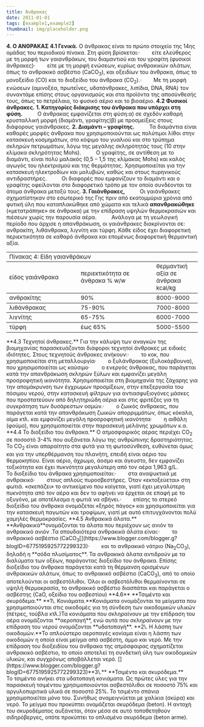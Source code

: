 ```yaml
---
title: Άνθρακας
date: 2011-01-01
tags: [example1,example2]
thumbnail: img/placeholder.png
---
```

**4\. Ο ΑΝΘΡΑΚΑΣ** 
**4.1 Γενικά.** 
Ο άνθρακας είναι το πρώτο στοιχείο της 14ης ομάδας του περιοδικού πίνακα. Στη φύση βρίσκεται:·        είτε ελεύθερος με τη μορφή των γαιανθράκων, του διαμαντιού και του γραφίτη (φυσικοί άνθρακες)·        είτε με τη μορφή ενώσεων, κυρίως ανθρακικών αλάτων, όπως το ανθρακικό ασβέστιο (CaCO<sub>3</sub>), και οξειδίων του άνθρακα, όπως το μονοξείδιο (CO) και το διοξείδιο του άνθρακα (CO<sub>2</sub>).·        Με τη μορφή ενώσεων (αμινοξέα, πρωτεΐνες, υδατάνθρακες, λιπίδια, DNA, RNA) τον συναντάμε επίσης στους οργανισμούς και στα προϊόντα της αποσύνθεσής τους, όπως το πετρέλαιο, το φυσικό αέριο και το βιοαέριο. 
**4.2 Φυσικοί άνθρακες.** 
**1\. Κατηγορίες διάκρισης του άνθρακα που υπάρχει στη φύση.**          Ο άνθρακας εμφανίζεται στη φύση:α) σε σχεδόν καθαρή κρυσταλλική μορφή (διαμάντι, γραφίτης)β) με προσμείξεις στους διάφορους γαιάνθρακες. 
**2\. Διαμάντι – γραφίτης.**          Τα διαμάντια είναι καθαρές μορφές άνθρακα που χρησιμοποιούνται ως πολύτιμοι λίθοι στην κατασκευή κοσμημάτων, στο κόψιμο του γυαλιού και στο τρύπημα σκληρών πετρωμάτων, λόγω της μεγάλης σκληρότητάς τους (10 στην κλίμακα σκληρότητας Mohs).          Ο γραφίτης, σε αντίθεση με το διαμάντι, είναι πολύ μαλακός (0,5 – 1,5 της κλίμακας Mohs) και καλός αγωγός του ηλεκτρισμού και της θερμότητας. Χρησιμοποιείται για την κατασκευή ηλεκτροδίων και μολυβιών, καθώς και στους πυρηνικούς αντιδραστήρες.          Οι διαφορές που εμφανίζουν το διαμάντι και ο γραφίτης οφείλονται στο διαφορετικό τρόπο με τον οποίο συνδέονται τα άτομα άνθρακα μεταξύ τους. 
**3\. Γαιάνθρακες,**          Οι γαιάνθρακες σχηματίστηκαν στο εσωτερικό της Γης πριν από εκατομμύρια χρόνια από φυτική ύλη που καταπλακώθηκε από χώματα και τελικά **απανθρακώθηκε** («μετατράπηκε» σε άνθρακα) με την επίδραση υψηλών θερμοκρασιών και πιέσεων χωρίς την παρουσία αέρα.          Ανάλογα με τη γεωλογική περίοδο που άρχισε η απανθράκωση, οι γαιάνθρακες διακρίνονται σε: ανθρακίτη, λιθάνθρακα, λιγνίτη και τύρφη. Κάθε είδος έχει διαφορετική περιεκτικότητα σε καθαρό άνθρακα και επομένως διαφορετική θερμαντική αξία.                       
<table border="0" cellpadding="0" cellspacing="0" class="obj-flowright-under" rules="rows" style="font-size: 15px; width: 56%px;" summary="table for tabular data">
<tbody>
<tr class="c04-col1-f white-t bold">
<td colspan="7">Πίνακας 4: Eίδη γαιανθράκων</td>
</tr>
<tr class="c04-col2-f bold center">
<td height="74" width="20%">είδος γαιάνθρακα</td>
<td width="20%">περιεκτικότητα σε άνθρακα % w/w</td>
<td width="5%">θερμαντική αξία σε άνθρακα kcal/kg</td>
</tr>
<tr class="center">
<td class="c04-col3-f" width="20%">ανθρακίτης</td>
<td class="c04-col3-f" width="20%">90%</td>
<td class="c04-col3-f" width="5%">8000-9000</td>
</tr>
<tr class="center">
<td class="c04-col3-f">λιθάνθρακας</td>
<td class="c04-col3-f">75-90%</td>
<td class="c04-col3-f">7000-8000</td>
</tr>
<tr class="center">
<td class="c04-col3-f">λιγνίτης</td>
<td class="c04-col3-f">65-75%</td>
<td class="c04-col3-f">6000-7000</td>
</tr>
<tr class="center">
<td class="c04-col3-f">τύρφη</td>
<td class="c04-col3-f">έως 65%</td>
<td class="c04-col3-f">5000-5500</td>
</tr>
</tbody>
</table>
**4.3 Τεχνητοί άνθρακες.** 
Για την κάλυψη των αναγκών της βιομηχανίας παρασκευάζονται διάφοροι τεχνητοί άνθρακες με ειδικές ιδιότητες. Στους τεχνητούς άνθρακες ανήκουν:·        το κοκ, που χρησιμοποιείται στη μεταλλουργία·        ο ξυλάνθρακας (ξυλοκάρβουνα), που χρησιμοποιείται ως καύσιμο·        ο ενεργός άνθρακας, που παράγεται κατά την απανθράκωση σκληρών ξύλων και εμφανίζει μεγάλη προσροφητική ικανότητα. Χρησιμοποιείται στη βιομηχανία της ζάχαρης για την απομάκρυνση των έγχρωμων προσμίξεων, στην επεξεργασία του πόσιμου νερού, στην κατασκευή φίλτρων για αντιασφυξιογόνες μάσκες που προστατεύουν από δηλητηριώδη αέρια και στις φριτέζες για τη συγκράτηση των δυσάρεστων οσμών.·        ο ζωικός άνθρακας, που παράγεται κατά την απανθράκωση ζωικών απορριμμάτων, όπως κόκαλα, αίμα κτλ. και εμφανίζει μεγάλη προσροφητική ικανότητα·        η αιθάλη (φούμο), που χρησιμοποιείται στην παρασκευή μελάνης χρωμάτων κ.α. 
**4.4 Το διοξείδιο του άνθρακα.** 
Ο ατμοσφαιρικός αέρας περιέχει CO<sub>2</sub> σε ποσοστό 3-4% 
που αυξάνεται λόγω της ανθρώπινης δραστηριότητας. Το CO<sub>2</sub> είναι απαραίτητο στα φυτά για τη φωτοσύνθεση, ευθύνεται όμως και για την υπερθέρμανση του πλανήτη, επειδή είναι αέριο του θερμοκηπίου. 
Είναι αέριο, άχρωμο, άοσμο και άγευστο, δεν εμφανίζει τοξικότητα και έχει πυκνότητα μεγαλύτερη από τον αέρα 1,963 g/L.          Το διοξείδιο του άνθρακα χρησιμοποιείται:·        στα αναψυκτικά με ανθρακικό·        στους απλούς πυροσβεστήρες. Όταν «εκτοξεύεται» στη φωτιά. «σκεπάζει» το αντικείμενο που καίγεται, γιατί έχει μεγαλύτερη πυκνότητα από τον αέρα και δεν το αφήνει να έρχεται σε επαφή με το οξυγόνο, με αποτέλεσμα η φωτιά να σβήνει.·        επίσης το στερεό διοξείδιο του άνθρακα ονομάζεται «ξηρός πάγος» και χρησιμοποιείται για την κατασκευή παγωτών και τροφίμων, γιατί με αυτό επιτυγχάνονται πολύ χαμηλές θερμοκρασίες. 
**4.5 Ανθρακικά άλατα.** 
**Ανθρακικά**ονομάζονται τα άλατα που περιέχουν ως ανιόν το ανθρακικό ανιόν .Τα σπουδαιότερα ανθρακικά άλατα είναι:·        το ανθρακικό ασβέστιο (CaCO<sub>3</sub>[](https://www.blogger.com/blogger.g?blogID=6775195925772299323)·        και το ανθρακικό νάτριο (Νa<sub>2</sub>CO<sub>3</sub>), δηλαδή η **σόδα πλυσίματος**. Τα ανθρακικά άλατα αντιδρούν με τα διαλύματα των οξέων, παράγοντας διοξείδιο του άνθρακα. Επίσης διοξείδιο του άνθρακα παράγεται κατά τη θέρμανση ορισμένων ανθρακικών αλάτων, όπως το ανθρακικό ασβέστιο (CaCO<sub>3</sub>), από το οποίο αποτελούνται οι ασβεστόλιθοι. Όλοι οι ασβεστόλιθοι θερμαίνονται σε υψηλή θερμοκρασία, το ανθρακικό ασβέστιο διασπάται και παράγεται ο ασβέστης (CaO, οξείδιο του ασβεστίου) 
**4.6** **Τσιμέντο και σκυρόδεμα.** 
**1\. Κονιάματα.**Κονιάματα ονομάζονται τα μείγματα που χρησιμοποιούνται στις οικοδομές για τη σύνδεση των οικοδομικών υλικών (πέτρες, τούβλα κτλ.)Τα κονιάματα που σκληραίνουν με την επίδραση του αέρα ονομάζονται **αεροπαγή**, ενώ αυτά που σκληραίνουν με την επίδραση του νερού ονομάζονται **υδατοπαγή**. 
**2\. Η λάσπη των οικοδομών.**Το απλούστερο αεροπαγές κονίαμα είναι η λάσπη των οικοδομών η οποία είναι μείγμα από ασβέστη, άμμο και νερό. Με την επίδραση του διοξειδίου του άνθρακα της ατμόσφαιρας σχηματίζεται ανθρακικό ασβέστιο, το οποίο αποτελεί τη συνδετική ύλη των οικοδομικών υλικών, και συγχρόνως αποβάλλεται νερό. 
[](https://www.blogger.com/blogger.g?blogID=6775195925772299323)**3\.** **Τσιμέντο και σκυρόδεμα.**          Το τσιμέντο ανήκει στα υδατοπαγή κονιάματα. Ως πρώτες ύλες για την παρασκευή τσιμέντου χρησιμοποιούνται ασβεστόλιθοι σε ποσοστό 75% και αργυλοπυριτικά υλικά σε ποσοστό 25%. Το τσιμέντο σπάνια χρησιμοποιείται μόνο του. Συνήθως αναμειγνύεται με χαλίκια (σκύρα) και νερό. Το μείγμα που προκύπτει ονομάζεται σκυρόδεμα (beton). Η αντοχή του σκυροδέματος αυξάνεται, όταν μέσα σε αυτό τοποθετηθούν σιδηρόβεργες, οπότε προκύπτει το οπλισμένο σκυρόδεμα (beton arme).
